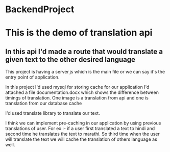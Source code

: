 # BackendProject
# This is the demo of translation api

## In this api I'd made a route that would translate a given text to the other desired language

This project is having a server.js which is the main file or we can say it's the entry point of application. 

In this project I'd used mysql for storing cache for our application
I'd attached a file documentation.docx which shows the difference between timings of translation. One image is a translation from api and one is translation from our database cache

I'd used translate library to translate our text.

I think we can implement pre-caching in our application by using previous translations of user. For ex :- if a user first translated a text to hindi and second time he translates the text to marathi. So third time when the user will translate the text we will cache the translation of others language as well.



